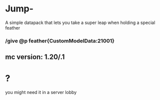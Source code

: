 # Jump-
 A simple datapack that lets you take a super leap when holding a special feather

### /give @p feather{CustomModelData:21001}

## mc version: 1.20/.1

# ?
you might need it in a server lobby

